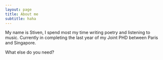 ```yaml
---
layout: page
title: About me
subtitle: haha
---
```


My name is Stiven, I spend most my time writing poetry and listening to music.
Currently in completing the last year of my Joint PHD between Paris and Singapore.

What else do you need?


